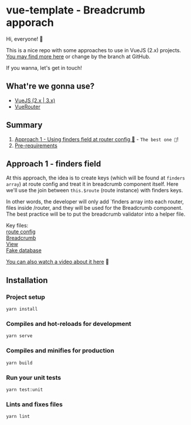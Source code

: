# vue-template - Breadcrumb apporach

Hi, everyone! 👋

This is a nice repo with some approaches to use in VueJS (2.x) projects. [You may find more here](https://github.com/open-ish/vue2-template) or change by the branch at GitHub.

If you wanna, let's get in touch!

## What're we gonna use?

- [VueJS (2.x | 3.x)](https://vuejs.org/)
- [VueRouter](https://router.vuejs.org/)

## Summary

1. [Approach 1 - Using finders field at router config 🚀](#Approach-1---finders-field) - `The best one 🎉`!
2. [Pre-requirements](#Installation)

## Approach 1 - finders field

At this approach, the idea is to create keys (which will be found at `finders array`) at route config and treat it in breadcrumb component itself. Here we'll use the join between `this.$route` (route instance) with finders keys.

In other words, the developer will only add `finders array into each router, files inside /router, and they will be used for the Breadcrumb component.  The best practice will be to put the breadcrumb validator into a helper file.

Key files: \
[route config](https://github.com/open-ish/vue2-template/blob/feat/add-breadcrumb/src/router/pets.ts) \
[Breadcrumb](https://github.com/open-ish/vue2-template/blob/feat/add-breadcrumb/src/components/Breadcrumb.vue) \
[View](https://github.com/open-ish/vue2-template/blob/feat/add-breadcrumb/src/views/Pets/Pets.vue) \
[Fake database](https://github.com/open-ish/vue2-template/blob/feat/add-breadcrumb/src/views/Pets/database.ts)

[You can also watch a video about it here](https://youtu.be/6G2fM9r8fJs) 🎥

## Installation

### Project setup

```
yarn install
```

### Compiles and hot-reloads for development

```
yarn serve
```

### Compiles and minifies for production

```
yarn build
```

### Run your unit tests

```
yarn test:unit
```

### Lints and fixes files

```
yarn lint
```
